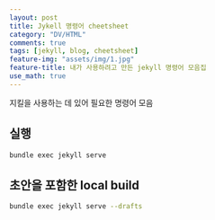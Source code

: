 ```yaml
---
layout: post
title: Jykell 명령어 cheetsheet
category: "DV/HTML"
comments: true
tags: [jekyll, blog, cheetsheet]
feature-img: "assets/img/1.jpg"
feature-title: 내가 사용하려고 만든 jekyll 명령어 모음집
use_math: true
---
```


지킬을 사용하는 데 있어 필요한 명령어 모음

## 실행

```bash
bundle exec jekyll serve
```

## 초안을 포함한 local build

```bash
bundle exec jekyll serve --drafts
```
